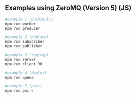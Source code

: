 ## Examples using ZeroMQ (Version 5) (JS)

```bash
#example 1 (push/pull)
npm run worker
npm run producer
```

```bash
#example 2 (pub/sub)
npm run subscriber
npm run publisher
```

```bash
#example 3 (req/rep)
npm run server
npm run client 30
```

```bash
#example 4 (dealer)
npm run queue
```

```bash
#example 5 (pair)
npm run pairs
```
